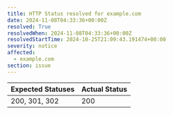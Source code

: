 ```yaml
---
title: HTTP Status resolved for example.com
date: 2024-11-08T04:33:36+00:00Z
resolved: True
resolvedWhen: 2024-11-08T04:33:36+00:00Z
resolvedStartTime: 2024-10-25T21:09:43.191474+00:00
severity: notice
affected:
  - example.com
section: issue
---
```


| Expected Statuses | Actual Status  |
|-------------------|----------------|
| 200, 301, 302 | 200 |
